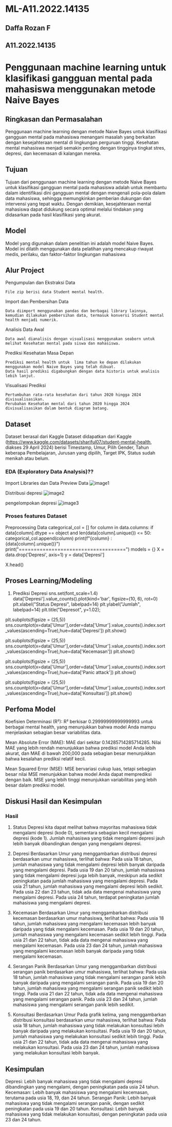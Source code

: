 # ML-A11.2022.14135
## Daffa Rozan F
## A11.2022.14135

# Penggunaan machine learning untuk klasifikasi gangguan mental pada mahasiswa menggunakan metode Naive Bayes

## Ringkasan dan Permasalahan

Penggunaan machine learning dengan metode Naive Bayes untuk klasifikasi gangguan mental pada mahasiswa menangani masalah yang berkaitan dengan kesejahteraan mental di lingkungan perguruan tinggi. Kesehatan mental mahasiswa menjadi semakin penting dengan tingginya tingkat stres, depresi, dan kecemasan di kalangan mereka.

## Tujuan

Tujuan dari penggunaan machine learning dengan metode Naive Bayes untuk klasifikasi gangguan mental pada mahasiswa adalah untuk membantu dalam identifikasi dini gangguan mental dengan mengenali pola-pola dalam data mahasiswa, sehingga memungkinkan pemberian dukungan dan intervensi yang tepat waktu. Dengan demikian, kesejahteraan mental mahasiswa dapat didukung secara optimal melalui tindakan yang didasarkan pada hasil klasifikasi yang akurat.

## Model

Model yang digunakan dalam penelitian ini adalah model Naive Bayes. Model ini dilatih menggunakan data pelatihan yang mencakup riwayat medis, perilaku, dan faktor-faktor lingkungan mahasiswa
## Alur Project

Pengumpulan dan Ekstraksi Data

    File zip berisi data Student mental health.

Import dan Pembersihan Data

    Data diimport menggunakan pandas dan berbagai library lainnya, kemudian dilakukan pembersihan data, termasuk konversi Student mental health menjadi numerik.

Analisis Data Awal

    Data awal dianalisis dengan visualisasi menggunakan seaborn untuk melihat Kesehatan mental pada siswa dan mahasiswa.

Prediksi Kesehatan Masa Depan

    Prediksi mental health untuk  lima tahun ke depan dilakukan menggunakan model Naive Bayes yang telah dibuat.
    Data hasil prediksi digabungkan dengan data historis untuk analisis lebih lanjut.

Visualisasi Prediksi

    Pertumbuhan rata-rata kesehatan dari tahun 2020 hingga 2024 divisualisasikan.
    Perubahan Kesehatan mental dari tahun 2020 hingga 2024 divisualisasikan dalam bentuk diagram batang.
## Dataset

Dataset berasal dari Kaggle
Dataset didapatkan dari Kaggle (https://www.kaggle.com/datasets/shariful07/student-mental-health, diakses 29 April 2024) berisi Timestamp, Umur, Pilih Gender, Tahun keberapa Pembelajaran, Jurusan yang dipilih, Target IPK, Status sudah menikah atau belum.



### EDA (Exploratory Data Analysis)??

Import Libraries dan Data
Preview Data
![image1](https://github.com/user-attachments/assets/660d39dd-2708-46f3-92ee-ca29a4c16942)

Distribusi depresi
![image2](https://github.com/user-attachments/assets/45ce592d-ee55-4011-bbac-a6ad0ff8d474)

pengelompokan depresi
![image3](https://github.com/user-attachments/assets/38496f1f-be4d-49ca-ae70-c232464ab5f2)


### Proses features Dataset
Preprocessing Data
categorical_col = []
for column in data.columns:
    if data[column].dtype == object and len(data[column].unique()) <= 50:
        categorical_col.append(column)
        print(f"{column} : {data[column].unique()}")
        print("====================================") 
models = {}
X = data.drop('Depresi', axis=1)
y = data['Depresi']

X.head()

## Proses Learning/Modeling

1. Prediksi Depresi
sns.set(font_scale=1.4)
data['Depresi'].value_counts().plot(kind='bar', figsize=(10, 6), rot=0)
plt.xlabel("Status Depresi", labelpad=14)
plt.ylabel("Jumlah", labelpad=14)
plt.title("Depresot", y=1.02);

plt.subplots(figsize = (25,5))
sns.countplot(x=data['Umur'],order=data['Umur'].value_counts().index.sort_values(ascending=True),hue=data['Depresi'])
plt.show()

plt.subplots(figsize = (25,5))
sns.countplot(x=data['Umur'],order=data['Umur'].value_counts().index.sort_values(ascending=True),hue=data['Kecemasan'])
plt.show()

plt.subplots(figsize = (25,5))
sns.countplot(x=data['Umur'],order=data['Umur'].value_counts().index.sort_values(ascending=True),hue=data['Panic attack'])
plt.show()

plt.subplots(figsize = (25,5))
sns.countplot(x=data['Umur'],order=data['Umur'].value_counts().index.sort_values(ascending=True),hue=data['Konsultasi'])
plt.show()



## Perfoma Model

Koefisien Determinasi (R²):
    R² berkisar 0.29999999999999993 untuk berbagai mental health, yang menunjukkan bahwa model Anda mampu menjelaskan sebagian besar variabilitas data.

Mean Absolute Error (MAE):
    MAE dari sekitar 0.14285714285714285. Nilai MAE yang lebih rendah menunjukkan bahwa prediksi model Anda lebih akurat, dan MAE di bawah 200,000 pada sebagian besar menunjukkan bahwa kesalahan prediksi relatif kecil.

Mean Squared Error (MSE):
    MSE bervariasi cukup luas, tetapi sebagian besar nilai MSE menunjukkan bahwa model Anda dapat memprediksi dengan baik. MSE yang lebih tinggi menunjukkan variabilitas yang lebih besar dalam prediksi model.

## Diskusi Hasil dan Kesimpulan

### Hasil
1. Status Depresi
kita dapat melihat bahwa mayoritas mahasiswa tidak mengalami depresi (kode 0), sementara sebagian kecil mengalami depresi (kode 1). Jumlah mahasiswa yang tidak mengalami depresi jauh lebih banyak dibandingkan dengan yang mengalami depresi.

2. Depresi Berdasarkan Umur
yang menggambarkan distribusi depresi berdasarkan umur mahasiswa, terlihat bahwa:
Pada usia 18 tahun, jumlah mahasiswa yang tidak mengalami depresi lebih banyak daripada yang mengalami depresi.
Pada usia 19 dan 20 tahun, jumlah mahasiswa yang tidak mengalami depresi juga lebih banyak, meskipun ada sedikit peningkatan pada jumlah mahasiswa yang mengalami depresi.
Pada usia 21 tahun, jumlah mahasiswa yang mengalami depresi lebih sedikit.
Pada usia 22 dan 23 tahun, tidak ada data mengenai mahasiswa yang mengalami depresi.
Pada usia 24 tahun, terdapat peningkatan jumlah mahasiswa yang mengalami depresi.

3. Kecemasan Berdasarkan Umur
yang menggambarkan distribusi kecemasan berdasarkan umur mahasiswa, terlihat bahwa:
Pada usia 18 tahun, jumlah mahasiswa yang mengalami kecemasan lebih banyak daripada yang tidak mengalami kecemasan.
Pada usia 19 dan 20 tahun, jumlah mahasiswa yang mengalami kecemasan sedikit lebih tinggi.
Pada usia 21 dan 22 tahun, tidak ada data mengenai mahasiswa yang mengalami kecemasan.
Pada usia 23 dan 24 tahun, jumlah mahasiswa yang mengalami kecemasan lebih banyak daripada yang tidak mengalami kecemasan.

4. Serangan Panik Berdasarkan Umur
yang menggambarkan distribusi serangan panik berdasarkan umur mahasiswa, terlihat bahwa:
Pada usia 18 tahun, jumlah mahasiswa yang tidak mengalami serangan panik lebih banyak daripada yang mengalami serangan panik.
Pada usia 19 dan 20 tahun, jumlah mahasiswa yang mengalami serangan panik sedikit lebih tinggi.
Pada usia 21 dan 22 tahun, tidak ada data mengenai mahasiswa yang mengalami serangan panik.
Pada usia 23 dan 24 tahun, jumlah mahasiswa yang mengalami serangan panik lebih sedikit.

5. Konsultasi Berdasarkan Umur
Pada grafik kelima, yang menggambarkan distribusi konsultasi berdasarkan umur mahasiswa, terlihat bahwa:
Pada usia 18 tahun, jumlah mahasiswa yang tidak melakukan konsultasi lebih banyak daripada yang melakukan konsultasi.
Pada usia 19 dan 20 tahun, jumlah mahasiswa yang melakukan konsultasi sedikit lebih tinggi.
Pada usia 21 dan 22 tahun, tidak ada data mengenai mahasiswa yang melakukan konsultasi.
Pada usia 23 dan 24 tahun, jumlah mahasiswa yang melakukan konsultasi lebih banyak.

## Kesimpulan
Depresi: Lebih banyak mahasiswa yang tidak mengalami depresi dibandingkan yang mengalami, dengan peningkatan pada usia 24 tahun.
Kecemasan: Lebih banyak mahasiswa yang mengalami kecemasan, terutama pada usia 18, 19, dan 24 tahun.
Serangan Panik: Lebih banyak mahasiswa yang tidak mengalami serangan panik, dengan sedikit peningkatan pada usia 19 dan 20 tahun.
Konsultasi: Lebih banyak mahasiswa yang tidak melakukan konsultasi, dengan peningkatan pada usia 23 dan 24 tahun.

